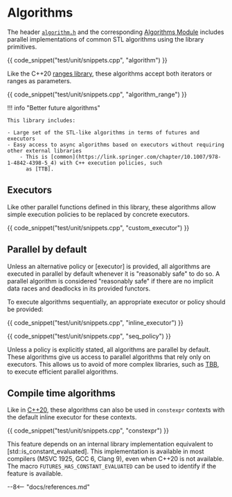 # Algorithms

The header [`algorithm.h`](/futures/reference/Files/algorithm_8h.md) and the corresponding
[Algorithms Module](reference/Modules/group__algorithms/) includes parallel implementations of common STL algorithms
using the library primitives.

{{ code_snippet("test/unit/snippets.cpp", "algorithm") }}

Like the C++20 [ranges library](https://en.cppreference.com/w/cpp/ranges), these algorithms accept both iterators or
ranges as parameters.

{{ code_snippet("test/unit/snippets.cpp", "algorithm_range") }}

!!! info "Better future algorithms"

    This library includes:

    - Large set of the STL-like algorithms in terms of futures and executors
    - Easy access to async algorithms based on executors without requiring other external libraries
        - This is [common](https://link.springer.com/chapter/10.1007/978-1-4842-4398-5_4) with C++ execution policies, such
          as [TTB].


## Executors

Like other parallel functions defined in this library, these algorithms allow simple execution policies to be replaced
by concrete executors.

{{ code_snippet("test/unit/snippets.cpp", "custom_executor") }}

## Parallel by default

Unless an alternative policy or [executor] is provided, all algorithms are executed in parallel by default whenever it
is "reasonably safe" to do so. A parallel algorithm is considered "reasonably safe" if there are no implicit data races
and deadlocks in its provided functors.

To execute algorithms sequentially, an appropriate executor or policy should be provided:

{{ code_snippet("test/unit/snippets.cpp", "inline_executor") }}

{{ code_snippet("test/unit/snippets.cpp", "seq_policy") }}

Unless a policy is explicitly stated, all algorithms are parallel by default. These algorithms give us access to
parallel algorithms that rely only on executors. This allows us to avoid of more complex libraries, such
as [TBB](https://github.com/oneapi-src/oneTBB), to execute efficient parallel algorithms.

## Compile time algorithms

Like in [C++20](https://en.cppreference.com/w/cpp/algorithm), these algorithms can also be used in
`constexpr` contexts with the default inline executor for these contexts.

{{ code_snippet("test/unit/snippets.cpp", "constexpr") }}

This feature depends on an internal library implementation equivalent to [std::is_constant_evaluated]. This
implementation is available in most compilers (MSVC 1925, GCC 6, Clang 9), even when C++20 is not available. The macro
`FUTURES_HAS_CONSTANT_EVALUATED` can be used to identify if the feature is available.

--8<-- "docs/references.md"